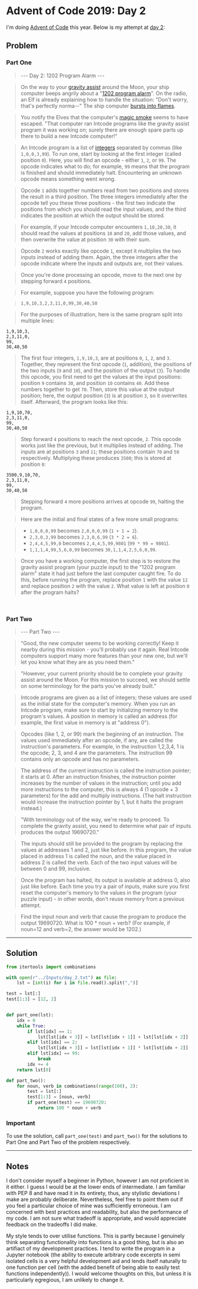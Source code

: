 # Advent of Code 2019: Day 2
  
I'm doing [Advent of Code](https://adventofcode.com/) this year. Below is my attempt at [day 2](https://adventofcode.com/2019/day/2):  
  
## Problem  

### Part One

> --- Day 2: 1202 Program Alarm ---

> On the way to your [gravity assist](https://en.wikipedia.org/wiki/Gravity_assist) around the Moon, your ship computer beeps angrily about a "[1202 program alarm](https://www.hq.nasa.gov/alsj/a11/a11.landing.html#1023832)". On the radio, an Elf is already explaining how to handle the situation: "Don't worry, that's perfectly norma--" The ship computer [bursts into flames](https://en.wikipedia.org/wiki/Halt_and_Catch_Fire).

> You notify the Elves that the computer's [magic smoke](https://en.wikipedia.org/wiki/Magic_smoke) seems to have escaped. "That computer ran Intcode programs like the gravity assist program it was working on; surely there are enough spare parts up there to build a new Intcode computer!"

> An Intcode program is a list of [integers](https://en.wikipedia.org/wiki/Integer) separated by commas (like `1,0,0,3,99`). To run one, start by looking at the first integer (called position `0`). Here, you will find an opcode - either `1`, `2`, or `99`. The opcode indicates what to do; for example, `99` means that the program is finished and should immediately halt. Encountering an unknown opcode means something went wrong.

> Opcode `1` adds together numbers read from two positions and stores the result in a third position. The three integers immediately after the opcode tell you these three positions - the first two indicate the positions from which you should read the input values, and the third indicates the position at which the output should be stored.

> For example, if your Intcode computer encounters `1,10,20,30`, it should read the values at positions `10` and `20`, add those values, and then overwrite the value at position `30` with their sum.

> Opcode `2` works exactly like opcode `1`, except it multiplies the two inputs instead of adding them. Again, the three integers after the opcode indicate where the inputs and outputs are, not their values.

> Once you're done processing an opcode, move to the next one by stepping forward `4` positions.

> For example, suppose you have the following program:

> `1,9,10,3,2,3,11,0,99,30,40,50`

> For the purposes of illustration, here is the same program split into multiple lines:

```
1,9,10,3,
2,3,11,0,
99,
30,40,50
```

> The first four integers, `1,9,10,3`, are at positions `0`, `1`, `2`, and `3`. Together, they represent the first opcode (`1`, addition), the positions of the two inputs (`9` and `10`), and the position of the output (`3`). To handle this opcode, you first need to get the values at the input positions: position `9` contains `30`, and position `10` contains `40`. Add these numbers together to get `70`. Then, store this value at the output position; here, the output position (`3`) is at position `3`, so it overwrites itself. Afterward, the program looks like this:

```
1,9,10,70,
2,3,11,0,
99,
30,40,50
```

> Step forward `4` positions to reach the next opcode, `2`. This opcode works just like the previous, but it multiplies instead of adding. The inputs are at positions `3` and `11`; these positions contain `70` and `50` respectively. Multiplying these produces `3500`; this is stored at position `0`:

```
3500,9,10,70,
2,3,11,0,
99,
30,40,50
```

> Stepping forward `4` more positions arrives at opcode `99`, halting the program.

> Here are the initial and final states of a few more small programs:

> - `1,0,0,0,99` becomes `2,0,0,0,99` (`1 + 1 = 2`).
> - `2,3,0,3,99` becomes `2,3,0,6,99` (`3 * 2 = 6`).
> - `2,4,4,5,99,0` becomes `2,4,4,5,99,9801` (`99 * 99 = 9801`).
> - `1,1,1,4,99,5,6,0,99` becomes `30,1,1,4,2,5,6,0,99`.

> Once you have a working computer, the first step is to restore the gravity assist program (your puzzle input) to the "1202 program alarm" state it had just before the last computer caught fire. To do this, before running the program, replace position `1` with the value `12` and replace position `2` with the value `2`. What value is left at position `0` after the program halts?

&nbsp;  

### Part Two

> --- Part Two ---

> "Good, the new computer seems to be working correctly! Keep it nearby during this mission - you'll probably use it again. Real Intcode computers support many more features than your new one, but we'll let you know what they are as you need them."

> "However, your current priority should be to complete your gravity assist around the Moon. For this mission to succeed, we should settle on some terminology for the parts you've already built."

> Intcode programs are given as a list of integers; these values are used as the initial state for the computer's memory. When you run an Intcode program, make sure to start by initializing memory to the program's values. A position in memory is called an address (for example, the first value in memory is at "address 0").

> Opcodes (like 1, 2, or 99) mark the beginning of an instruction. The values used immediately after an opcode, if any, are called the instruction's parameters. For example, in the instruction 1,2,3,4, 1 is the opcode; 2, 3, and 4 are the parameters. The instruction 99 contains only an opcode and has no parameters.

> The address of the current instruction is called the instruction pointer; it starts at 0. After an instruction finishes, the instruction pointer increases by the number of values in the instruction; until you add more instructions to the computer, this is always 4 (1 opcode + 3 parameters) for the add and multiply instructions. (The halt instruction would increase the instruction pointer by 1, but it halts the program instead.)

> "With terminology out of the way, we're ready to proceed. To complete the gravity assist, you need to determine what pair of inputs produces the output 19690720."

> The inputs should still be provided to the program by replacing the values at addresses 1 and 2, just like before. In this program, the value placed in address 1 is called the noun, and the value placed in address 2 is called the verb. Each of the two input values will be between 0 and 99, inclusive.

> Once the program has halted, its output is available at address 0, also just like before. Each time you try a pair of inputs, make sure you first reset the computer's memory to the values in the program (your puzzle input) - in other words, don't reuse memory from a previous attempt.

> Find the input noun and verb that cause the program to produce the output 19690720. What is 100 * noun + verb? (For example, if noun=12 and verb=2, the answer would be 1202.)

  
___
  
## Solution

```python
from itertools import combinations

with open(r"../Inputs/day_2.txt") as file:
    lst = [int(i) for i in file.read().split(",")]

test = lst[:]
test[1:3] = [12, 2]


def part_one(lst):
    idx = 0
    while True:
        if lst[idx] == 1:
            lst[lst[idx + 3]] = lst[lst[idx + 1]] + lst[lst[idx + 2]]
        elif lst[idx] == 2:
            lst[lst[idx + 3]] = lst[lst[idx + 1]] * lst[lst[idx + 2]]
        elif lst[idx] == 99:
            break
        idx += 4
    return lst[0]

def part_two():
    for noun, verb in combinations(range(100), 2):
        test = lst[:]
        test[1:3] = [noun, verb]
        if part_one(test) == 19690720:
            return 100 * noun + verb
```
  
### Important

To use the solution, call `part_one(test)` and `part_two()` for the solutions to Part One and Part Two of the problem respectively.

___
  
## Notes

I don't consider myself a beginner in Python, however I am not proficient in it either. I guess I would be at the lower ends of intermediate. I am familiar with PEP 8 and have read it in its entirety, thus, any stylistic deviations I make are probably deliberate. Nevertheless, feel free to point them out if you feel a particular choice of mine was sufficiently erroneous. I am concerned with best practices and readability, but also the performance of my code. I am not sure what tradeoff is appropriate, and would appreciate feedback on the tradeoffs I did make.  
  
My style tends to over utilise functions. This is partly because I genuinely think separating functionality into functions is a good thing, but is also an artifiact of my development practices. I tend to write the program in a Jupyter notebook (the ability to execute arbitrary code excerpts in semi isolated cells is a very helpful development aid and lends itself naturally to one function per cell (with the added benefit of being able to easily test functions independently)). I would welcome thoughts on this, but unless it is particularly egregious, I am unlikely to change it.
